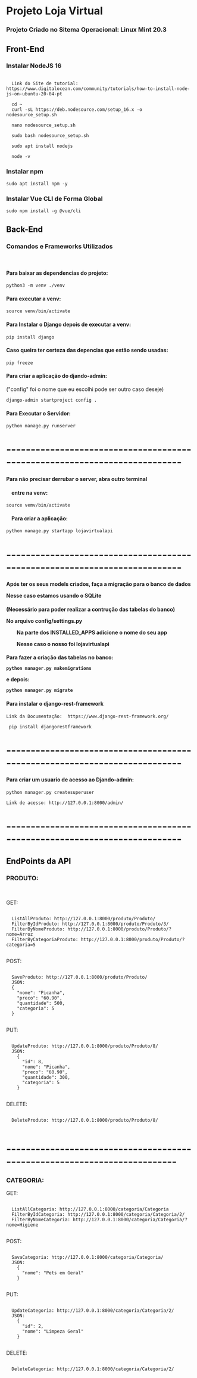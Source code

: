 <h1>Projeto Loja Virtual</h1>

<h3>Projeto Criado no Sitema Operacional: Linux Mint 20.3</h3>

<h2><font color="black">Front-End</font></h2>

<h3>Instalar NodeJS 16</h3>

<pre><code>
  Link do Site de tutorial:  https://www.digitalocean.com/community/tutorials/how-to-install-node-js-on-ubuntu-20-04-pt

  cd ~
  curl -sL https://deb.nodesource.com/setup_16.x -o nodesource_setup.sh

  nano nodesource_setup.sh

  sudo bash nodesource_setup.sh

  sudo apt install nodejs

  node -v
</code></pre>

<h3>Instalar npm</h3>
<pre><code>sudo apt install npm -y</code></pre>

<h3>Instalar Vue CLI de Forma Global</h3>
<pre><code>sudo npm install -g @vue/cli</code></pre>

<h2><font color="black">Back-End</font></h2>


<h3>Comandos e Frameworks Utilizados</h3>
<br>
<h4>Para baixar as dependencias do projeto:</h4>
  <pre><code>python3 -m venv ./venv</code></pre>

<h4>Para executar a venv:</h4>
  <pre><code>source venv/bin/activate</code></pre>


<h4>Para Instalar o Django depois de executar a venv:</h4>
  <pre><code>pip install django</code></pre>

<h4>Caso queira ter certeza das depencias que estão sendo usadas:</h4>
  <pre><code>pip freeze</code></pre>

<h4>Para criar a aplicação do djando-admin:</h4>
("config" foi o nome que eu escolhi pode ser outro caso deseje)
  <pre><code>django-admin startproject config .</code></pre>

<h4>Para Executar o Servidor:</h4>
  <pre><code>python manage.py runserver</code></pre>

# --------------------------------------------------------------------------

<h4>Para não precisar derrubar o server, abra outro terminal</h4>
<h4>&emsp;entre na venv:</h4>
  <pre><code>source vemv/bin/activate</code></pre>

<h4>&emsp;Para criar a aplicação:</h4>
  <pre><code>python manage.py startapp lojavirtualapi</code></pre>

# --------------------------------------------------------------------------

<h4>Após ter os seus models criados, faça a migração para o banco de dados
  <p>Nesse caso estamos usando o SQLite</h4>

<h4>(Necessário para poder realizar a contrução das tabelas do banco)
<p>No arquivo config/settings.py
  <p>&emsp;&emsp;Na parte dos INSTALLED_APPS adicione o nome do seu app
  <p>&emsp;&emsp;Nesse caso o nosso foi lojavirtualapi</h4>

<h4>Para fazer a criação das tabelas no banco:
  <pre><code>python manager.py makemigrations</code></pre>
<p>e depois:
  <pre><code>python manager.py migrate</code></pre>

<h4>Para instalar o django-rest-framework</h4>
  <pre><code>Link da Documentação:  https://www.django-rest-framework.org/</code></pre>
  <pre><code> pip install djangorestframework</code></pre>

# --------------------------------------------------------------------------

<h4>Para criar um usuario de acesso ao Djando-admin:</h4>
  <pre><code>python manager.py createsuperuser</code></pre>
  
  <pre><code>Link de acesso: http://127.0.0.1:8000/admin/</code></pre>
# --------------------------------------------------------------------------

<h2><font color="black">EndPoints da API</font></h2>

<h3>PRODUTO:</h3>
<br>

GET:
  <pre><code>
  ListAllProduto: http://127.0.0.1:8000/produto/Produto/
  FilterByIdProduto: http://127.0.0.1:8000/produto/Produto/3/
  FilterByNomeProduto: http://127.0.0.1:8000/produto/Produto/?nome=Arroz
  FilterByCategoriaProduto: http://127.0.0.1:8000/produto/Produto/?categoria=5
  </code></pre>
  
POST:
  <pre><code>
  SaveProduto: http://127.0.0.1:8000/produto/Produto/
  JSON:
  {
    "nome": "Picanha",
    "preco": "60.90",
    "quantidade": 500,
    "categoria": 5
  }
  </code></pre>
    
PUT:
  <pre><code>
  UpdateProduto: http://127.0.0.1:8000/produto/Produto/8/
  JSON:
    {
      "id": 8,
      "nome": "Picanha",
      "preco": "60.90",
      "quantidade": 300,
      "categoria": 5
    }
  </code></pre>
    
DELETE:
  <pre><code>
  DeleteProduto: http://127.0.0.1:8000/produto/Produto/8/
  </code></pre>
    

# -------------------------------------------------------------------------
<h3>CATEGORIA:</h3>

GET:
  <pre><code>
  ListAllCategoria: http://127.0.0.1:8000/categoria/Categoria
  FilterByIdCategoria: http://127.0.0.1:8000/categoria/Categoria/2/
  FilterByNomeCategoria: http://127.0.0.1:8000/categoria/Categoria/?nome=Higiene
  </code></pre>
POST:
  <pre><code>
  SavaCategoria: http://127.0.0.1:8000/categoria/Categoria/
  JSON:
    {
      "nome": "Pets em Geral"
    }
  </code></pre>
    
PUT:
  <pre><code>
  UpdateCategoria: http://127.0.0.1:8000/categoria/Categoria/2/
  JSON:
    {
      "id": 2,
      "nome": "Limpeza Geral"
    }
  </code></pre>
    
DELETE:
  <pre><code>
  DeleteCategoria: http://127.0.0.1:8000/categoria/Categoria/2/
  </code></pre>


